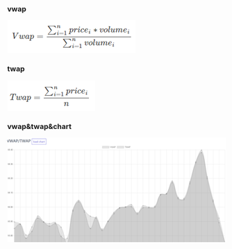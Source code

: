### vwap
![image](https://github.com/level2player/vwap-twap/blob/master/img/vwap.png)
### twap
![image](https://github.com/level2player/vwap-twap/blob/master/img/twap.png)
### vwap&twap&chart
![image](https://github.com/level2player/vwap-twap/blob/master/img/chartwap.png)
